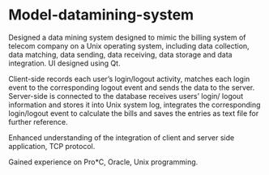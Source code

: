 # Model-datamining-system
Designed a data mining system designed to mimic the billing system of telecom company on a Unix operating system, including data collection, data matching, data sending, data receiving, data storage and data integration. UI designed using Qt.

Client-side records each user’s login/logout activity, matches each login event to the corresponding logout event and sends the data to the server. Server-side is connected to the database receives users’ login/ logout information and stores it into Unix system log, integrates the corresponding login/logout event  to calculate the bills and saves the entries as text file for further reference.


Enhanced understanding of the integration of client and server side application, TCP protocol.


Gained experience on Pro*C, Oracle, Unix programming.
